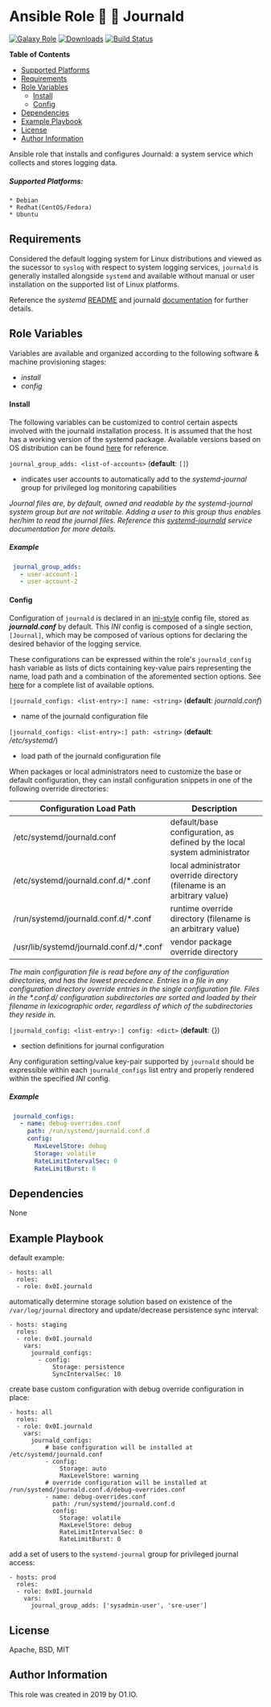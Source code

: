 Ansible Role :signal_strength: :page_with_curl: Journald
=========
[![Galaxy Role](https://img.shields.io/ansible/role/45121.svg)](https://galaxy.ansible.com/0x0I/vim)
[![Downloads](https://img.shields.io/ansible/role/d/45121.svg)](https://galaxy.ansible.com/0x0I/vim)
[![Build Status](https://travis-ci.org/0x0I/ansible-role-journald.svg?branch=master)](https://travis-ci.org/0x0I/ansible-role-journald)

**Table of Contents**
  - [Supported Platforms](#supported-platforms)
  - [Requirements](#requirements)
  - [Role Variables](#role-variables)
      - [Install](#install)
      - [Config](#config)
  - [Dependencies](#dependencies)
  - [Example Playbook](#example-playbook)
  - [License](#license)
  - [Author Information](#author-information)

Ansible role that installs and configures Journald: a system service which collects and stores logging data.

##### Supported Platforms:
```
* Debian
* Redhat(CentOS/Fedora)
* Ubuntu
```

Requirements
------------

Considered the default logging system for Linux distributions and viewed as the sucessor to `syslog` with respect to system logging services, `journald` is generally installed alongside `systemd` and available without manual or user installation on the supported list of Linux platforms.

Reference the *systemd* [README](https://github.com/systemd/systemd/blob/master/README) and journald [documentation](http://man7.org/linux/man-pages/man8/systemd-journald.8.html) for further details.

Role Variables
--------------
Variables are available and organized according to the following software & machine provisioning stages:
* _install_
* _config_

#### Install

The following variables can be customized to control certain aspects involved with the journald installation process. It is assumed that the host has a working version of the systemd package. Available versions based on OS distribution can be found [here](http://fr2.rpmfind.net/linux/rpm2html/search.php?query=systemd&submit=Search+...&system=&arch=) for reference.

`journal_group_adds: <list-of-accounts>` (**default**: `[]`)
- indicates user accounts to automatically add to the *systemd-journal* group for privileged log monitoring capabilities

*Journal files are, by default, owned and readable by the *systemd-journal* system group but are not writable. Adding a user to this group thus enables her/him to read the journal files. Reference this [systemd-journald](http://man7.org/linux/man-pages/man8/systemd-journald.8.html) service documentation for more details.*

##### Example

 ```yaml
  journal_group_adds:
    - user-account-1
    - user-account-2
```

#### Config

Configuration of `journald` is declared in an [ini-style](https://en.wikipedia.org/wiki/INI_file) config file, stored as ***journald.conf*** by default. This *INI* config is composed of a single section, `[Journal]`, which may be composed of various options for declaring the desired behavior of the logging service.

These configurations can be expressed within the role's `journald_config` hash variable as lists of dicts containing key-value pairs representing the name, load path and a combination of the aforemented section options. See [here](http://man7.org/linux/man-pages/man5/journald.conf.5.html) for a complete list of available options.

`[journald_configs: <list-entry>:] name: <string>` (**default**: *journald.conf*)
- name of the journald configuration file

`[journald_configs: <list-entry>:] path: <string>` (**default**: */etc/systemd/*)
- load path of the journald configuration file

When packages or local administrators need to customize the base or default configuration, they can install configuration snippets in one of the following override directories:

| Configuration Load Path | Description |
| --- | --- |
| /etc/systemd/journald.conf | default/base configuration, as defined by the local system administrator |
| /etc/systemd/journald.conf.d/*.conf | local administrator override directory (filename is an arbitrary value) |
| /run/systemd/journald.conf.d/*.conf | runtime override directory (filename is an arbitrary value) |
| /usr/lib/systemd/journald.conf.d/*.conf | vendor package override directory |

*The main configuration file is read before any of the configuration directories, and has the lowest precedence. Entries in a file in any configuration directory override entries in the single configuration file. Files in the \*.conf.d/ configuration subdirectories are sorted and loaded by their filename in lexicographic order, regardless of which of the subdirectories they reside in.*

`[journald_config: <list-entry>:] config: <dict>` (**default**: {})
- section definitions for journal configuration

Any configuration setting/value key-pair supported by `journald` should be expressible within each `journald_configs` list entry and properly rendered within the specified *INI* config.

##### Example

 ```yaml
  journald_configs:
    - name: debug-overrides.conf
      path: /run/systemd/journald.conf.d
      config:
        MaxLevelStore: debug
        Storage: volatile
        RateLimitIntervalSec: 0
        RateLimitBurst: 0
```

Dependencies
------------

None

Example Playbook
----------------
default example:
```
- hosts: all
  roles:
  - role: 0x0I.journald
```

automatically determine storage solution based on existence of the `/var/log/journal` directory and update/decrease persistence sync interval:
```
- hosts: staging
  roles:
  - role: 0x0I.journald
    vars:
      journald_configs:
        - config:
            Storage: persistence
            SyncIntervalSec: 10
```

create base custom configuration with debug override configuration in place:
```
- hosts: all
  roles:
  - role: 0x0I.journald
    vars:
      journald_configs:
          # base configuration will be installed at /etc/systemd/journald.conf
          - config:
              Storage: auto
              MaxLevelStore: warning
          # override configuration will be installed at /run/systemd/journald.conf.d/debug-overrides.conf
          - name: debug-overrides.conf
            path: /run/systemd/journald.conf.d
            config:
              Storage: volatile
              MaxLevelStore: debug
              RateLimitIntervalSec: 0
              RateLimitBurst: 0
```

add a set of users to the `systemd-journal` group for privileged journal access:
```
- hosts: prod
  roles:
  - role: 0x0I.journald
    vars:
      journal_group_adds: ['sysadmin-user', 'sre-user']
```

License
-------

Apache, BSD, MIT

Author Information
------------------

This role was created in 2019 by O1.IO.
